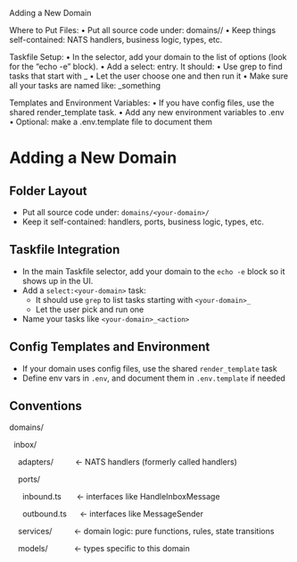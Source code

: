 Adding a New Domain

Where to Put Files:
	•	Put all source code under: domains/<your-domain>/
	•	Keep things self-contained: NATS handlers, business logic, types, etc.

Taskfile Setup:
	•	In the selector, add your domain to the list of options (look for the “echo -e” block).
	•	Add a select:<your-domain> entry. It should:
	•	Use grep to find tasks that start with <your-domain>_
	•	Let the user choose one and then run it
	•	Make sure all your tasks are named like: <your-domain>_something

Templates and Environment Variables:
	•	If you have config files, use the shared render_template task.
	•	Add any new environment variables to .env
	•	Optional: make a .env.template file to document them
# Adding a New Domain

## Folder Layout

- Put all source code under: `domains/<your-domain>/`
- Keep it self-contained: handlers, ports, business logic, types, etc.

## Taskfile Integration

- In the main Taskfile selector, add your domain to the `echo -e` block so it shows up in the UI.
- Add a `select:<your-domain>` task:
  - It should use `grep` to list tasks starting with `<your-domain>_`
  - Let the user pick and run one
- Name your tasks like `<your-domain>_<action>`

## Config Templates and Environment

- If your domain uses config files, use the shared `render_template` task
- Define env vars in `.env`, and document them in `.env.template` if needed

## Conventions

domains/

  inbox/

    adapters/          <- NATS handlers (formerly called handlers)

    ports/

      inbound.ts       <- interfaces like HandleInboxMessage

      outbound.ts      <- interfaces like MessageSender

    services/          <- domain logic: pure functions, rules, state transitions

    models/            <- types specific to this domain